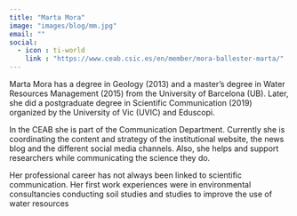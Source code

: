 ```yaml
---
title: "Marta Mora"
image: "images/blog/mm.jpg"
email: ""
social:
  - icon : ti-world
    link : "https://www.ceab.csic.es/en/member/mora-ballester-marta/"
---
```


Marta Mora has a degree in Geology (2013) and a master’s degree in Water Resources Management (2015) from the University of Barcelona (UB). Later, she did a postgraduate degree in Scientific Communication (2019) organized by the University of Vic (UVIC) and Eduscopi.

In the CEAB she is part of the Communication Department. Currently she is coordinating the content and strategy of the institutional website, the news blog and the different social media channels. Also, she helps and support researchers while communicating the science they do.

Her professional career has not always been linked to scientific communication. Her first work experiences were in environmental consultancies conducting soil studies and studies to improve the use of water resources